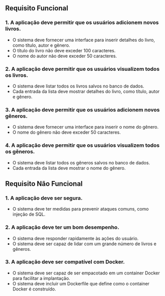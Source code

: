 ## Requisito Funcional

### 1. A aplicação deve permitir que os usuários adicionem novos livros.
- O sistema deve fornecer uma interface para inserir detalhes do livro, como título, autor e gênero.
- O título do livro não deve exceder 100 caracteres.
- O nome do autor não deve exceder 50 caracteres.
### 2. A aplicação deve permitir que os usuários visualizem todos os livros.
- O sistema deve listar todos os livros salvos no banco de dados.
- Cada entrada da lista deve mostrar detalhes do livro, como título, autor e gênero.
### 3. A aplicação deve permitir que os usuários adicionem novos gêneros.
- O sistema deve fornecer uma interface para inserir o nome do gênero.
- O nome do gênero não deve exceder 50 caracteres.
### 4. A aplicação deve permitir que os usuários visualizem todos os gêneros.
- O sistema deve listar todos os gêneros salvos no banco de dados.
- Cada entrada da lista deve mostrar o nome do gênero.

## Requisito Não Funcional

### 1. A aplicação deve ser segura.
- O sistema deve ter medidas para prevenir ataques comuns, como injeção de SQL.
### 2. A aplicação deve ter um bom desempenho.
- O sistema deve responder rapidamente às ações do usuário.
- O sistema deve ser capaz de lidar com um grande número de livros e gêneros.
### 3. A aplicação deve ser compatível com Docker.
- O sistema deve ser capaz de ser empacotado em um container Docker para facilitar a implantação.
- O sistema deve incluir um Dockerfile que define como o container Docker é construído.
